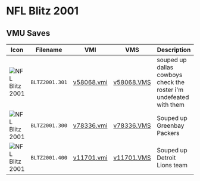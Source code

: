 # NFL Blitz 2001

## VMU Saves

| Icon | Filename | VMI | VMS | Description |
|------|----------|-----|-----|-------------|
| ![NFL Blitz 2001](../icons/BLTZ2001.301.GIF) | `BLTZ2001.301` | [v58068.vmi](v58068.vmi) | [v58068.VMS](v58068.VMS) | souped up dallas cowboys check the roster i'm undefeated with them 
| ![NFL Blitz 2001](../icons/BLTZ2001.300.GIF) | `BLTZ2001.300` | [v78336.vmi](v78336.vmi) | [v78336.VMS](v78336.VMS) | Souped up Greenbay Packers 
| ![NFL Blitz 2001](../icons/BLTZ2001.400.GIF) | `BLTZ2001.400` | [v11701.vmi](v11701.vmi) | [v11701.VMS](v11701.VMS) | Souped up Detroit Lions team 
